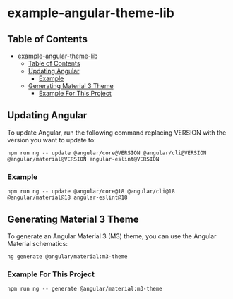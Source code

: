 # example-angular-theme-lib

## Table of Contents

- [example-angular-theme-lib](#example-angular-theme-lib)
  - [Table of Contents](#table-of-contents)
  - [Updating Angular](#updating-angular)
    - [Example](#example)
  - [Generating Material 3 Theme](#generating-material-3-theme)
    - [Example For This Project](#example-for-this-project)

## Updating Angular

To update Angular, run the following command replacing VERSION with the version you want to update to:

```shell
npm run ng -- update @angular/core@VERSION @angular/cli@VERSION @angular/material@VERSION angular-eslint@VERSION
```

### Example

```shell
npm run ng -- update @angular/core@18 @angular/cli@18 @angular/material@18 angular-eslint@18
```

## Generating Material 3 Theme

To generate an Angular Material 3 (M3) theme, you can use the Angular Material schematics:

```shell
ng generate @angular/material:m3-theme
```

### Example For This Project

```shell
npm run ng -- generate @angular/material:m3-theme
```
